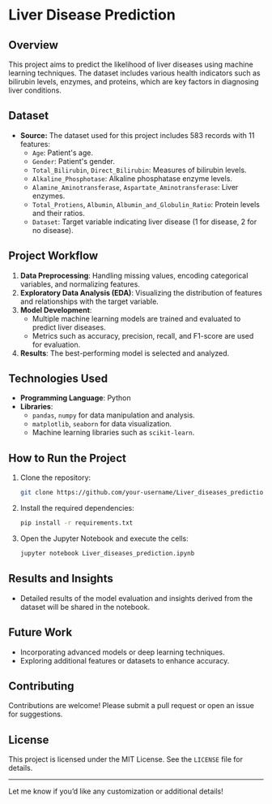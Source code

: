 # Liver Disease Prediction

## Overview

This project aims to predict the likelihood of liver diseases using machine learning techniques. The dataset includes various health indicators such as bilirubin levels, enzymes, and proteins, which are key factors in diagnosing liver conditions.

## Dataset

- **Source:** The dataset used for this project includes 583 records with 11 features:
  - `Age`: Patient's age.
  - `Gender`: Patient's gender.
  - `Total_Bilirubin`, `Direct_Bilirubin`: Measures of bilirubin levels.
  - `Alkaline_Phosphotase`: Alkaline phosphatase enzyme levels.
  - `Alamine_Aminotransferase`, `Aspartate_Aminotransferase`: Liver enzymes.
  - `Total_Protiens`, `Albumin`, `Albumin_and_Globulin_Ratio`: Protein levels and their ratios.
  - `Dataset`: Target variable indicating liver disease (1 for disease, 2 for no disease).

## Project Workflow

1. **Data Preprocessing**: Handling missing values, encoding categorical variables, and normalizing features.
2. **Exploratory Data Analysis (EDA)**: Visualizing the distribution of features and relationships with the target variable.
3. **Model Development**:
   - Multiple machine learning models are trained and evaluated to predict liver diseases.
   - Metrics such as accuracy, precision, recall, and F1-score are used for evaluation.
4. **Results**: The best-performing model is selected and analyzed.

## Technologies Used

- **Programming Language**: Python
- **Libraries**:
  - `pandas`, `numpy` for data manipulation and analysis.
  - `matplotlib`, `seaborn` for data visualization.
  - Machine learning libraries such as `scikit-learn`.

## How to Run the Project

1. Clone the repository:
   ```bash
   git clone https://github.com/your-username/Liver_diseases_prediction.git
   ```
2. Install the required dependencies:
   ```bash
   pip install -r requirements.txt
   ```
3. Open the Jupyter Notebook and execute the cells:
   ```bash
   jupyter notebook Liver_diseases_prediction.ipynb
   ```

## Results and Insights

- Detailed results of the model evaluation and insights derived from the dataset will be shared in the notebook.

## Future Work

- Incorporating advanced models or deep learning techniques.
- Exploring additional features or datasets to enhance accuracy.

## Contributing

Contributions are welcome! Please submit a pull request or open an issue for suggestions.

## License

This project is licensed under the MIT License. See the `LICENSE` file for details.

---

Let me know if you’d like any customization or additional details!
